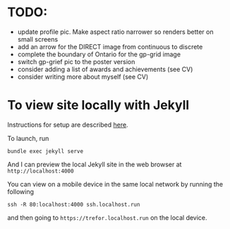 # TODO:
* update profile pic. Make aspect ratio narrower so renders better on small screens
* add an arrow for the DIRECT image from continuous to discrete
* complete the boundary of Ontario for the gp-grid image
* switch gp-grief pic to the poster version
* consider adding a list of awards and achievements (see CV)
* consider writing more about myself (see CV)

# To view site locally with Jekyll
Instructions for setup are described [here](https://help.github.com/articles/setting-up-your-github-pages-site-locally-with-jekyll/).

To launch, run
```
bundle exec jekyll serve
```
And I can preview the local Jekyll site in the web browser at `http://localhost:4000`

You can view on a mobile device in the same local network by running the following
```
ssh -R 80:localhost:4000 ssh.localhost.run
```
and then going to `https://trefor.localhost.run` on the local device.
